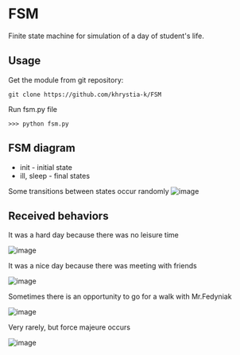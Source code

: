 # FSM
Finite state machine for simulation of a day of student's life.

## Usage
Get the module from git repository:
```
git clone https://github.com/khrystia-k/FSM
```
Run fsm.py file
```
>>> python fsm.py
```


## FSM diagram
* init - initial state
* ill, sleep - final states

Some transitions between states occur randomly
![image](https://github.com/khrystia-k/FSM/assets/116711583/00a6549b-08b6-4e5f-94d0-2886d106f1ee)

## Received behaviors
It was a hard day because there was no leisure time

![image](https://github.com/khrystia-k/FSM/assets/116711583/58501a7c-c5a7-4c08-a877-406bd946a612)

It was a nice day because  there was meeting with friends

![image](https://github.com/khrystia-k/FSM/assets/116711583/817ec271-5ec3-4f40-a152-0a0647f662e2)

Sometimes there is an opportunity to go for a walk with Mr.Fedyniak

![image](https://github.com/khrystia-k/FSM/assets/116711583/45edeb43-721f-4e48-a566-e6392a41fa43)

Very rarely, but force majeure occurs

![image](https://github.com/khrystia-k/FSM/assets/116711583/542dceb9-798f-4c7b-98e6-2990746067b3)





